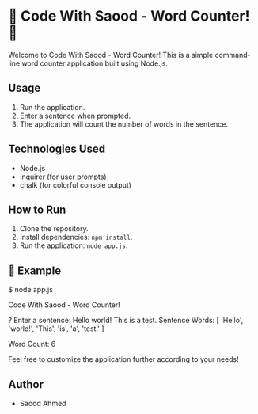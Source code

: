 # 📝 Code With Saood - Word Counter! 📝

Welcome to Code With Saood - Word Counter! This is a simple command-line word counter application built using Node.js.

## Usage

1. Run the application.
2. Enter a sentence when prompted.
3. The application will count the number of words in the sentence.

## Technologies Used

- Node.js
- inquirer (for user prompts)
- chalk (for colorful console output)

## How to Run

1. Clone the repository.
2. Install dependencies: `npm install`.
3. Run the application: `node app.js`.

## 📝 Example

$ node app.js

Code With Saood - Word Counter!

? Enter a sentence: Hello world! This is a test.
Sentence Words:
[ 'Hello', 'world!', 'This', 'is', 'a', 'test.' ]

Word Count: 6

Feel free to customize the application further according to your needs!

## Author

- Saood Ahmed

